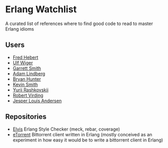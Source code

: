 # Erlang Watchlist
A curated list of references where to find good code to read to master Erlang idioms

## Users
* [Fred Hebert](https://github.com/ferd)
* [Ulf Wiger](https://github.com/uwiger)
* [Garrett Smith](https://github.com/gar1t)
* [Adam Lindberg](https://github.com/eproxus)
* [Bryan Hunter](https://github.com/bryanhunter)
* [Kevin Smith](https://github.com/kevsmith)
* [Yurii Rashkovskii](https://github.com/yrashk)
* [Robert Virding](https://github.com/rvirding)
* [Jesper Louis Andersen](https://github.com/jlouis)

## Repositories
* [Elvis](https://github.com/inaka/elvis) Erlang Style Checker (meck, rebar, coverage)
* [eTorrent](https://github.com/jlouis/etorrent) Bittorrent client written in Erlang (mostly conceived as an experiment in how easy it would be to write a bittorrent client in Erlang)
